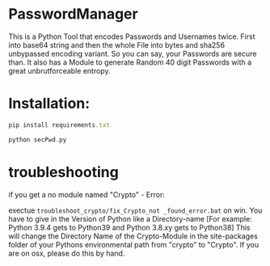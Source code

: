 # PasswordManager
This is a Python Tool that encodes Passwords and Usernames twice.
First into base64 string and then the whole File into bytes and sha256 unbypassed encoding variant.
So you can say, your Passwords are secure than.
It also has a Module to generate Random 40 digit Passwords with a great unbrutforceable entropy.

# Installation:
```ruby
pip install requirements.txt
```
```a
python secPwd.py
```
# troubleshooting 
if you get a no module named "Crypto" - Error:

exectue `troubleshoot_crypto/fix_Crypto_not _found_error.bat` on win.
You have to give in the Version of Python like a Directory-name [For example: Python 3.9.4 gets to Python39 and Python 3.8.xy gets to Python38]
This will change the Directory Name of the Crypto-Module in the site-packages folder of your Pythons environmental path from "crypto" to "Crypto".
If you are on osx, please do this by hand.




